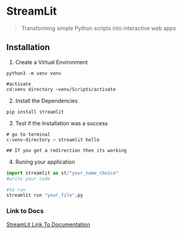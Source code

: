 # StreamLit   
> Transforming simple Python scripts into interactive web apps   
## Installation   
1. Create a Virtual Environment
~~~
python3 -m venv venv 

#activate 
cd:venv directory ~venv/Scripts/activate
~~~   
2. Install the Dependencies
~~~
pip install streamlit
~~~   
3. Test if the Installation was a success
~~~
# go to terminal 
c:venv-directory ~ streamlit hello

## If you get a redirection then its working
~~~    
4. Runing your application   
~~~python
import streamlit as st/"your_name_choice"
#write your code

#to run
streamlit run "your_file".py

~~~
### Link to Docs   
[StreamLit Link To Documentation](https://docs.streamlit.io/)
